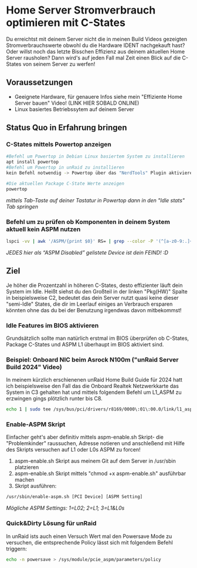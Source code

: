 # Home Server Stromverbrauch optimieren mit C-States
Du erreichtst mit deinem Server nicht die in meinen Build Videos gezeigten Stromverbrauchswerte obwohl du die Hardware IDENT nachgekauft hast? Oder willst noch das letzte Bisschen Effizienz aus deinem aktuellen Home Server rausholen? Dann wird's auf jeden Fall mal Zeit einen Blick auf die C-States von seinem Server zu werfen!

## Voraussetzungen

- Geeignete Hardware, für genauere Infos siehe mein "Effiziente Home Server bauen" Video! (LINK HIER SOBALD ONLINE)
- Linux basiertes Betriebssytem auf deinem Server

## Status Quo in Erfahrung bringen

### C-States mittels Powertop anzeigen

```bash
#Befehl um Powertop in Debian Linux basiertem System zu installieren
apt install powertop
#Befehl um Powertop in unRaid zu installieren
kein Befehl notwendig -> Powertop über das "NerdTools" Plugin aktivieren!

#Die aktuellen Package C-State Werte anzeigen
powertop
```
*mittels Tab-Taste auf deiner Tastatur in Powertop dann in den "Idle stats" Tab springen*

### Befehl um zu prüfen ob Komponenten in deinem System aktuell kein ASPM nutzen

```bash
lspci -vv | awk '/ASPM/{print $0}' RS= | grep --color -P '(^[a-z0-9:.]+|ASPM )'
```

*JEDES hier als “ASPM Disabled” gelistete Device ist dein FEIND! :D*

## Ziel
Je höher die Prozentzahl in höheren C-States, desto effizienter läuft dein System im Idle. Heißt siehst du den Großteil in der linken "Pkg(HW)" Spalte in beispielsweise C2, bedeutet das dein Server nutzt quasi keine dieser "semi-Idle" States, die dir im Leerlauf einiges an Verbrauch ersparen könnten ohne das du bei der Benutzung irgendwas davon mitbekommst!

### Idle Features im BIOS aktivieren
Grundsätzlich sollte man natürlich erstmal im BIOS überprüfen ob C-States, Package C-States und ASPM L1 überhaupt im BIOS aktiviert sind.

### Beispiel: Onboard NIC beim Asrock N100m ("unRaid Server Build 2024" Video)
In meinem kürzlich erschienenen unRaid Home Build Guide für 2024 hatt ich beispielsweise den Fall das die Onboard Realtek Netzwerkkarte das System in C3 gehalten hat und mittels folgendem Befehl um L1_ASPM zu erzwingen gings plötzlich runter bis C8.
```bash
echo 1 | sudo tee /sys/bus/pci/drivers/r8169/0000\:01\:00.0/link/l1_aspm
```

### Enable-ASPM Skript
Einfacher geht's aber definitiv mittels aspm-enable.sh Skript- die "Problemkinder" raussuchen, Adresse notieren und anschleßend mit Hilfe des Skripts versuchen auf L1 oder L0s ASPM zu forcen!
1. aspm-enable.sh Skript aus meinem Git auf dem Server in /usr/sbin platzieren
2. aspm-enable.sh Skript mittels "chmod +x aspm-enable.sh" ausführbar machen
3. Skript ausführen:
```bash
/usr/sbin/enable-aspm.sh [PCI Device] [ASPM Setting]
```
*Mögliche ASPM Settings: 1=L02; 2=L1; 3=L1&L0s*

### Quick&Dirty Lösung für unRaid
In unRaid ists auch einen Versuch Wert mal den Powersave Mode zu versuchen, die entsprechende Policy lässt sich mit folgendem Befehl triggern:
```bash
echo -n powersave > /sys/module/pcie_aspm/parameters/policy
```
